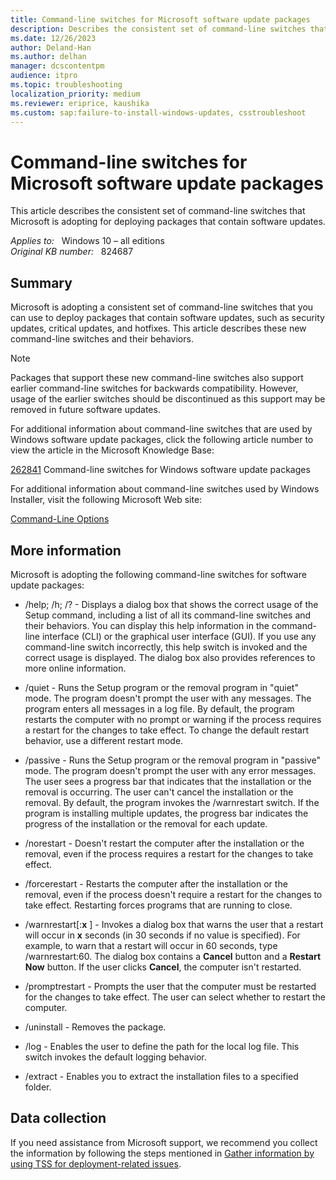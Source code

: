 ```yaml
---
title: Command-line switches for Microsoft software update packages
description: Describes the consistent set of command-line switches that Microsoft is adopting for deploying packages that contain software updates.
ms.date: 12/26/2023
author: Deland-Han
ms.author: delhan
manager: dcscontentpm
audience: itpro
ms.topic: troubleshooting
localization_priority: medium
ms.reviewer: eriprice, kaushika
ms.custom: sap:failure-to-install-windows-updates, csstroubleshoot
---
```

# Command-line switches for Microsoft software update packages

This article describes the consistent set of command-line switches that Microsoft is adopting for deploying packages that contain software updates.

_Applies to:_ &nbsp; Windows 10 – all editions  
_Original KB number:_ &nbsp; 824687

## Summary

Microsoft is adopting a consistent set of command-line switches that you can use to deploy packages that contain software updates, such as security updates, critical updates, and hotfixes. This article describes these new command-line switches and their behaviors.

> [!NOTE]
> Packages that support these new command-line switches also support earlier command-line switches for backwards compatibility. However, usage of the earlier switches should be discontinued as this support may be removed in future software updates.

For additional information about command-line switches that are used by Windows software update packages, click the following article number to view the article in the Microsoft Knowledge Base:

[262841](https://support.microsoft.com/help/262841) Command-line switches for Windows software update packages  

For additional information about command-line switches used by Windows Installer, visit the following Microsoft Web site:

[Command-Line Options](/windows/win32/msi/command-line-options)  

## More information

Microsoft is adopting the following command-line switches for software update packages:

- /help; /h; /? - Displays a dialog box that shows the correct usage of the Setup command, including a list of all its command-line switches and their behaviors. You can display this help information in the command-line interface (CLI) or the graphical user interface (GUI). If you use any command-line switch incorrectly, this help switch is invoked and the correct usage is displayed. The dialog box also provides references to more online information.
- /quiet - Runs the Setup program or the removal program in "quiet" mode. The program doesn't prompt the user with any messages. The program enters all messages in a log file. By default, the program restarts the computer with no prompt or warning if the process requires a restart for the changes to take effect. To change the default restart behavior, use a different restart mode.
- /passive - Runs the Setup program or the removal program in "passive" mode. The program doesn't prompt the user with any error messages. The user sees a progress bar that indicates that the installation or the removal is occurring. The user can't cancel the installation or the removal. By default, the program invokes the /warnrestart switch. If the program is installing multiple updates, the progress bar indicates the progress of the installation or the removal for each update.
- /norestart - Doesn't restart the computer after the installation or the removal, even if the process requires a restart for the changes to take effect.
- /forcerestart - Restarts the computer after the installation or the removal, even if the process doesn't require a restart for the changes to take effect. Restarting forces programs that are running to close.
- /warnrestart[:**x** ] - Invokes a dialog box that warns the user that a restart will occur in **x** seconds (in 30 seconds if no value is specified). For example, to warn that a restart will occur in 60 seconds, type /warnrestart:60. The dialog box contains a **Cancel** button and a **Restart Now** button. If the user clicks **Cancel**, the computer isn't restarted.
- /promptrestart - Prompts the user that the computer must be restarted for the changes to take effect. The user can select whether to restart the computer.

- /uninstall - Removes the package.
- /log - Enables the user to define the path for the local log file. This switch invokes the default logging behavior.
- /extract - Enables you to extract the installation files to a specified folder.

## Data collection

If you need assistance from Microsoft support, we recommend you collect the information by following the steps mentioned in [Gather information by using TSS for deployment-related issues](../windows-troubleshooters/gather-information-using-tss-deployment.md).
